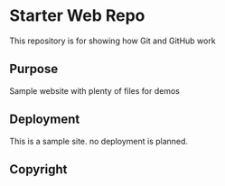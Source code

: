 # Starter Web Repo

This repository is for showing how Git and GitHub work

## Purpose

Sample website with plenty of files for demos

## Deployment

This is a sample site. no deployment is planned.

## Copyright